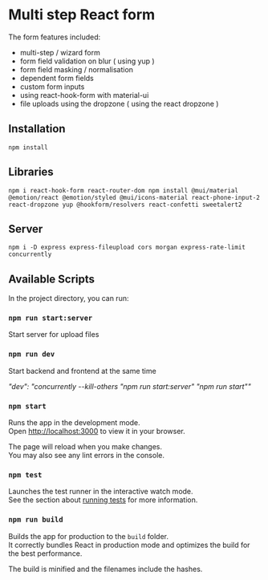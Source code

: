 # Multi step React form

The form features included:

- multi-step / wizard form
- form field validation on blur ( using yup )
- form field masking / normalisation
- dependent form fields
- custom form inputs
- using react-hook-form with material-ui
- file uploads using the dropzone ( using the react dropzone )

## Installation
`npm install`

## Libraries
`npm i react-hook-form react-router-dom npm install @mui/material @emotion/react @emotion/styled @mui/icons-material
react-phone-input-2 react-dropzone yup @hookform/resolvers react-confetti sweetalert2`

## Server
`npm i -D express express-fileupload cors morgan express-rate-limit concurrently`

## Available Scripts

In the project directory, you can run:

### `npm run start:server`
Start server for upload files

### `npm run dev`
Start backend and frontend at the same time

_"dev": "concurrently --kill-others \"npm run start:server\" \"npm run start\""_

### `npm start`

Runs the app in the development mode.\
Open [http://localhost:3000](http://localhost:3000) to view it in your browser.

The page will reload when you make changes.\
You may also see any lint errors in the console.

### `npm test`

Launches the test runner in the interactive watch mode.\
See the section about [running tests](https://facebook.github.io/create-react-app/docs/running-tests) for more information.

### `npm run build`

Builds the app for production to the `build` folder.\
It correctly bundles React in production mode and optimizes the build for the best performance.

The build is minified and the filenames include the hashes.